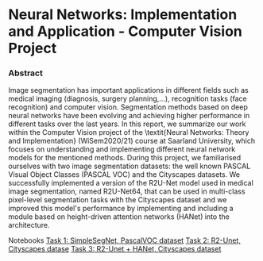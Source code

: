 # Neural Networks: Implementation and Application - Computer Vision Project 

### Abstract
Image segmentation has important applications in different fields such as medical imaging (diagnosis, surgery planning,...), recognition tasks (face recognition) and computer vision. Segmentation methods based on deep neural networks have been evolving and achieving higher performance in different tasks over the last years. In this report, we summarize our work within the Computer Vision project of the \textit{Neural Networks: Theory and Implementation} (WiSem2020/21) course at Saarland University, which focuses on understanding and implementing different neural network models for the mentioned methods. During this project, we familiarised ourselves with two image segmentation datasets: the well known PASCAL Visual Object Classes (PASCAL VOC) and the Cityscapes datasets. We successfully implemented a version of the R2U-Net model used in medical image segmentation, named R2U-Net64, that can be used in multi-class pixel-level segmentation tasks with the Cityscapes dataset and we improved this model's performance by implementing and including a module based on height-driven attention networks (HANet) into the architecture.

Notebooks
[Task 1: SimpleSegNet, PascalVOC dataset](https://github.com/tomasamado/cityscapes-image-segmentation/blob/main/Vision_task_1.ipynb)
[Task 2: R2-Unet, Cityscapes datase](https://github.com/tomasamado/cityscapes-image-segmentation/blob/main/Vision_task_2.ipynb)
[Task 3: R2-Unet + HANet, Cityscapes dataset](https://github.com/tomasamado/cityscapes-image-segmentation/blob/main/Vision_task_3.ipynb) 
